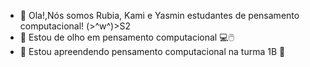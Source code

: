 - 👋 Ola!,Nós somos Rubia, Kami e Yasmin estudantes de pensamento computacional! (>^w^)>S2
- 👀 Estou de olho em pensamento computacional 💻🖱️
- 🌱 Estou apreendendo pensamento computacional na turma 1B 🏫


